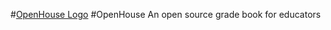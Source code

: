 #[OpenHouse Logo](https://i.imgur.com/SNsMUbn.png)
#OpenHouse
An open source grade book for educators

